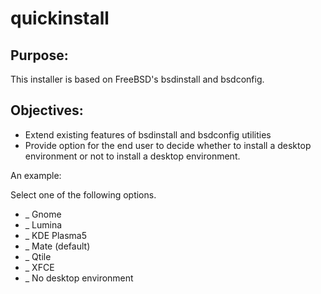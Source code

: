# quickinstall

## Purpose:
This installer is based on FreeBSD's bsdinstall and bsdconfig.

## Objectives:
* Extend existing features of bsdinstall and bsdconfig utilities
* Provide option for the end user to decide whether to install a desktop environment or not to install a desktop environment.

An example:

Select one of the following options.
* _ Gnome
* _ Lumina
* _ KDE Plasma5
* _ Mate (default)
* _ Qtile
* _ XFCE
* _ No desktop environment
